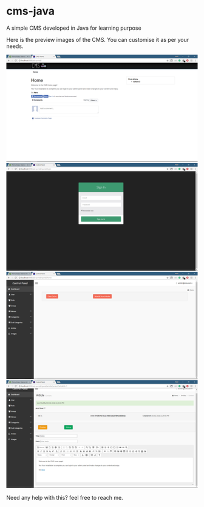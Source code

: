 # cms-java
A simple CMS developed in Java for learning purpose

Here is the preview images of the CMS. You can customise it as per your needs.

![alt text](https://github.com/ankitkatiyar91/cms-java/blob/master/screenshot/home.png)
![alt text](https://github.com/ankitkatiyar91/cms-java/blob/master/screenshot/cpanel-login.png)
![alt text](https://github.com/ankitkatiyar91/cms-java/blob/master/screenshot/cpanel-home.png)
![alt text](https://github.com/ankitkatiyar91/cms-java/blob/master/screenshot/cpanel-article-edit.png)

Need any help with this? feel free to reach me.
